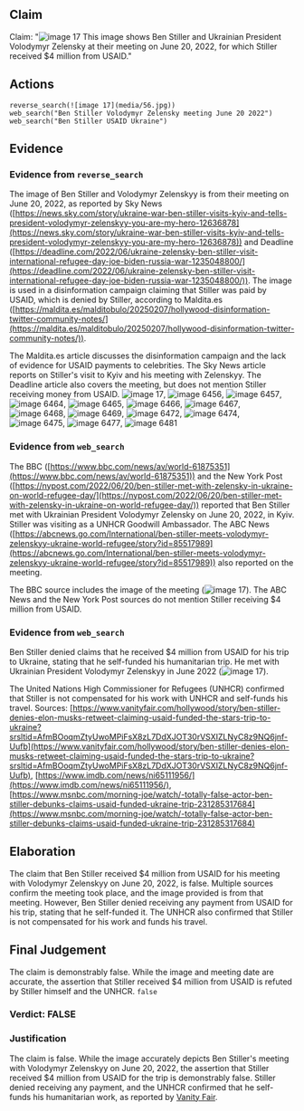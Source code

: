 ## Claim
Claim: "![image 17](media/56.jpg) This image shows Ben Stiller and Ukrainian President Volodymyr Zelensky at their meeting on June 20, 2022, for which Stiller received $4 million from USAID."

## Actions
```
reverse_search(![image 17](media/56.jpg))
web_search("Ben Stiller Volodymyr Zelensky meeting June 20 2022")
web_search("Ben Stiller USAID Ukraine")
```

## Evidence
### Evidence from `reverse_search`
The image of Ben Stiller and Volodymyr Zelenskyy is from their meeting on June 20, 2022, as reported by Sky News ([https://news.sky.com/story/ukraine-war-ben-stiller-visits-kyiv-and-tells-president-volodymyr-zelenskyy-you-are-my-hero-12636878](https://news.sky.com/story/ukraine-war-ben-stiller-visits-kyiv-and-tells-president-volodymyr-zelenskyy-you-are-my-hero-12636878)) and Deadline ([https://deadline.com/2022/06/ukraine-zelensky-ben-stiller-visit-international-refugee-day-joe-biden-russia-war-1235048800/](https://deadline.com/2022/06/ukraine-zelensky-ben-stiller-visit-international-refugee-day-joe-biden-russia-war-1235048800/)). The image is used in a disinformation campaign claiming that Stiller was paid by USAID, which is denied by Stiller, according to Maldita.es ([https://maldita.es/malditobulo/20250207/hollywood-disinformation-twitter-community-notes/](https://maldita.es/malditobulo/20250207/hollywood-disinformation-twitter-community-notes/)).

The Maldita.es article discusses the disinformation campaign and the lack of evidence for USAID payments to celebrities. The Sky News article reports on Stiller's visit to Kyiv and his meeting with Zelenskyy. The Deadline article also covers the meeting, but does not mention Stiller receiving money from USAID. ![image 17](media/56.jpg), ![image 6456](media/2025-08-29_22-48-1756507680-207461.jpg), ![image 6457](media/2025-08-29_22-48-1756507684-428524.jpg), ![image 6464](media/2025-08-29_22-48-1756507697-554442.jpg), ![image 6465](media/2025-08-29_22-48-1756507699-488898.jpg), ![image 6466](media/2025-08-29_22-48-1756507700-207948.jpg), ![image 6467](media/2025-08-29_22-48-1756507703-128519.jpg), ![image 6468](media/2025-08-29_22-48-1756507704-783775.jpg), ![image 6469](media/2025-08-29_22-48-1756507711-396826.jpg), ![image 6472](media/2025-08-29_22-48-1756507713-257975.jpg), ![image 6474](media/2025-08-29_22-48-1756507716-257848.jpg), ![image 6475](media/2025-08-29_22-48-1756507717-257851.jpg), ![image 6477](media/2025-08-29_22-48-1756507724-190745.jpg), ![image 6481](media/2025-08-29_22-48-1756507729-250162.jpg)


### Evidence from `web_search`
The BBC ([https://www.bbc.com/news/av/world-61875351](https://www.bbc.com/news/av/world-61875351)) and the New York Post ([https://nypost.com/2022/06/20/ben-stiller-met-with-zelensky-in-ukraine-on-world-refugee-day/](https://nypost.com/2022/06/20/ben-stiller-met-with-zelensky-in-ukraine-on-world-refugee-day/)) reported that Ben Stiller met with Ukrainian President Volodymyr Zelensky on June 20, 2022, in Kyiv. Stiller was visiting as a UNHCR Goodwill Ambassador. The ABC News ([https://abcnews.go.com/International/ben-stiller-meets-volodymyr-zelenskyy-ukraine-world-refugee/story?id=85517989](https://abcnews.go.com/International/ben-stiller-meets-volodymyr-zelenskyy-ukraine-world-refugee/story?id=85517989)) also reported on the meeting.

The BBC source includes the image of the meeting (![image 17](media/56.jpg)). The ABC News and the New York Post sources do not mention Stiller receiving $4 million from USAID.


### Evidence from `web_search`
Ben Stiller denied claims that he received $4 million from USAID for his trip to Ukraine, stating that he self-funded his humanitarian trip. He met with Ukrainian President Volodymyr Zelenskyy in June 2022 (![image 17](media/56.jpg)).

The United Nations High Commissioner for Refugees (UNHCR) confirmed that Stiller is not compensated for his work with UNHCR and self-funds his travel.
Sources: [https://www.vanityfair.com/hollywood/story/ben-stiller-denies-elon-musks-retweet-claiming-usaid-funded-the-stars-trip-to-ukraine?srsltid=AfmBOoqmZtyUwoMPiFsX8zL7DdXJOT30rVSXIZLNyC8z9NQ6jnf-Uufb](https://www.vanityfair.com/hollywood/story/ben-stiller-denies-elon-musks-retweet-claiming-usaid-funded-the-stars-trip-to-ukraine?srsltid=AfmBOoqmZtyUwoMPiFsX8zL7DdXJOT30rVSXIZLNyC8z9NQ6jnf-Uufb), [https://www.imdb.com/news/ni65111956/](https://www.imdb.com/news/ni65111956/), [https://www.msnbc.com/morning-joe/watch/-totally-false-actor-ben-stiller-debunks-claims-usaid-funded-ukraine-trip-231285317684](https://www.msnbc.com/morning-joe/watch/-totally-false-actor-ben-stiller-debunks-claims-usaid-funded-ukraine-trip-231285317684)


## Elaboration
The claim that Ben Stiller received $4 million from USAID for his meeting with Volodymyr Zelenskyy on June 20, 2022, is false. Multiple sources confirm the meeting took place, and the image provided is from that meeting. However, Ben Stiller denied receiving any payment from USAID for his trip, stating that he self-funded it. The UNHCR also confirmed that Stiller is not compensated for his work and funds his travel.


## Final Judgement
The claim is demonstrably false. While the image and meeting date are accurate, the assertion that Stiller received $4 million from USAID is refuted by Stiller himself and the UNHCR. `false`

### Verdict: FALSE

### Justification
The claim is false. While the image accurately depicts Ben Stiller's meeting with Volodymyr Zelenskyy on June 20, 2022, the assertion that Stiller received $4 million from USAID for the trip is demonstrably false. Stiller denied receiving any payment, and the UNHCR confirmed that he self-funds his humanitarian work, as reported by [Vanity Fair](https://www.vanityfair.com/hollywood/story/ben-stiller-denies-elon-musks-retweet-claiming-usaid-funded-the-stars-trip-to-ukraine?srsltid=AfmBOoqmZtyUwoMPiFsX8zL7DdXJOT30rVSXIZLNyC8z9NQ6jnf-Uufb).
